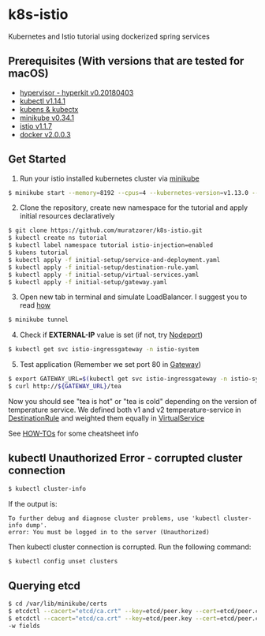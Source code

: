 # k8s-istio
Kubernetes and Istio tutorial using dockerized spring services

## Prerequisites (With versions that are tested for macOS)
* [hypervisor - hyperkit v0.20180403](https://kubernetes.io/docs/tasks/tools/install-minikube/#install-a-hypervisor)
* [kubectl v1.14.1](https://kubernetes.io/docs/tasks/tools/install-minikube/#install-kubectl)
* [kubens & kubectx](https://github.com/ahmetb/kubectx#installation)
* [minikube v0.34.1](https://kubernetes.io/docs/tasks/tools/install-minikube/#install-minikube)
* [istio v1.1.7](https://istio.io/docs/setup/kubernetes/quick-start/#option-1-install-istio-without-mutual-tls-authentication-between-sidecars)
* [docker v2.0.0.3](https://www.docker.com/get-started)

## Get Started
1. Run your istio installed kubernetes cluster via [minikube](https://istio.io/docs/setup/kubernetes/prepare/platform-setup/minikube)
```bash
$ minikube start --memory=8192 --cpus=4 --kubernetes-version=v1.13.0 --vm-driver=hyperkit
```
2. Clone the repository, create new namespace for the tutorial and apply initial resources declaratively
```bash
$ git clone https://github.com/muratzorer/k8s-istio.git
$ kubectl create ns tutorial
$ kubectl label namespace tutorial istio-injection=enabled
$ kubens tutorial
$ kubectl apply -f initial-setup/service-and-deployment.yaml
$ kubectl apply -f initial-setup/destination-rule.yaml
$ kubectl apply -f initial-setup/virtual-services.yaml
$ kubectl apply -f initial-setup/gateway.yaml
```
3. Open new tab in terminal and simulate LoadBalancer. I suggest you to read [how](https://github.com/kubernetes/minikube/blob/master/docs/tunnel.md)
```bash
$ minikube tunnel
```
4. Check if **EXTERNAL-IP** value is set (if not, try [Nodeport](https://github.com/muratzorer/k8s-istio/blob/master/README-istio-1.0.md))
```bash
$ kubectl get svc istio-ingressgateway -n istio-system
```
5. Test application (Remember we set port 80 in [Gateway](https://github.com/muratzorer/k8s-istio/blob/master/initial-setup/gateway.yaml))
```bash
$ export GATEWAY_URL=$(kubectl get svc istio-ingressgateway -n istio-system | awk 'NR==2{print $4}')
$ curl http://${GATEWAY_URL}/tea
```
Now you should see "tea is hot" or "tea is cold" depending on the version of temperature service. We defined both v1 and v2 temperature-service in [DestinationRule](https://github.com/muratzorer/k8s-istio/blob/master/initial-setup/destination-rule.yaml) and weighted them equally in [VirtualService](https://github.com/muratzorer/k8s-istio/blob/master/initial-setup/virtual-services.yaml)

See [HOW-TOs](https://github.com/muratzorer/k8s-istio/blob/master/HOW-TOs.md) for some cheatsheet info

## kubectl Unauthorized Error - corrupted cluster connection
```bash
$ kubectl cluster-info
```
If the output is:
```
To further debug and diagnose cluster problems, use 'kubectl cluster-info dump'.
error: You must be logged in to the server (Unauthorized)
```
Then kubectl cluster connection is corrupted. Run the following command:
```bash
$ kubectl config unset clusters
```

## Querying etcd
```bash
$ cd /var/lib/minikube/certs
$ etcdctl --cacert="etcd/ca.crt" --key=etcd/peer.key --cert=etcd/peer.crt get / --prefix --keys-only
$ etcdctl --cacert="etcd/ca.crt" --key=etcd/peer.key --cert=etcd/peer.crt get /registry/services/specs/tutorial/tea-service
-w fields
```
